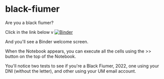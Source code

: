 # black-fiumer

Are you a black fiumer?

Click in the link below v
[![Binder](https://mybinder.org/badge_logo.svg)](https://mybinder.org/v2/gh/dsevilla/black-fiumer/HEAD?labpath=black_fiumer_2022.ipynb)

And you'll see a Binder welcome screen.

When the Notebook appears, you can execute all the cells using the >> button on the top of the Notebook. 

You'll notice two tests to see if you're a Black Fiumer, 2022, one using your DNI (without the letter), and other using your UM email account.
